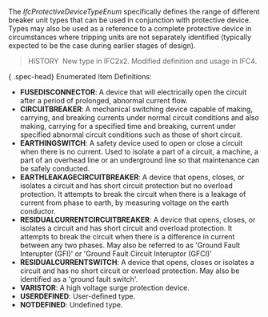 ﻿The _IfcProtectiveDeviceTypeEnum_ specifically defines the range of different breaker unit types that can be used in conjunction with protective device. Types may also be used as a reference to a complete protective device in circumstances where tripping units are not separately identified (typically expected to be the case during earlier stages of design).

> HISTORY&nbsp; New type in IFC2x2. Modified definition and usage in IFC4.

{ .spec-head}
Enumerated Item Definitions:

* **FUSEDISCONNECTOR**: A device that will electrically open the circuit after a period of prolonged, abnormal current flow.
* **CIRCUITBREAKER**: A mechanical switching device capable of making, carrying, and breaking currents under normal circuit conditions and also making, carrying for a specified time and breaking, current under specified abnormal circuit conditions such as those of short circuit.
* **EARTHINGSWITCH**: A safety device used to open or close a circuit when there is no current. Used to isolate a part of a circuit, a machine, a part of an overhead line or an underground line so that maintenance can be safely conducted.
* **EARTHLEAKAGECIRCUITBREAKER**: A device that opens, closes, or isolates a circuit and has short circuit protection but no overload protection. It attempts to break the circuit when there is a leakage of current from phase to earth, by measuring voltage on the earth conductor.
* **RESIDUALCURRENTCIRCUITBREAKER**: A device that opens, closes, or isolates a circuit and has short circuit and overload protection. It attempts to break the circuit when there is a difference in current between any two phases. May also be referred to as 'Ground Fault Interupter (GFI)' or 'Ground Fault Circuit Interuptor (GFCI)'
* **RESIDUALCURRENTSWITCH**: A device that opens, closes or isolates a circuit and has no short circuit or overload protection. May also be identified as a 'ground fault switch'.
* **VARISTOR**: A high voltage surge protection device.
* **USERDEFINED**: User-defined type.
* **NOTDEFINED**: Undefined type.